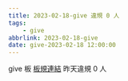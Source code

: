 ```yaml
---
title: 2023-02-18-give 違規 0 人
tags:
    - give
abbrlink: 2023-02-18-give
date: give-2023-02-18 12:00:00
---
```

give 板 [板規連結](https://www.ptt.cc/bbs/give/M.1612495900.A.C32.html)
昨天違規 0 人
